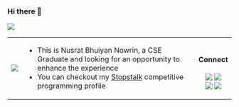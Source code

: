 ### Hi there 👋

![](https://visitor-badge.glitch.me/badge?page_id=bhuiyannowrin)

<table>
  <tr>
    <td align="center"> 
      <img src="https://img.icons8.com/external-kiranshastry-lineal-color-kiranshastry/100/000000/external-code-coding-kiranshastry-lineal-color-kiranshastry-5.png"/> </td>
    <td>
      <ul>
        <li> This is Nusrat Bhuiyan Nowrin, a CSE Graduate and looking for an opportunity to enhance the experience
        <li>You can checkout my <a href="https://www.stopstalk.com/user/profile/bhuiyannowrin">Stopstalk</a> competitive programming profile</li>
      </ul>
    </td>
    <td align="center">
         <h4> Connect </h4>
         <a href="mailto:nusratbhuiyannowrin@gmail.com"><img src="https://img.icons8.com/external-kiranshastry-lineal-kiranshastry/24/000000/external-email-advertising-kiranshastry-lineal-kiranshastry-1.png"/></a>
         <a href="https://www.linkedin.com/in/bhuiyannowrin/"><img src="https://img.icons8.com/external-justicon-flat-justicon/24/000000/external-linkedin-social-media-justicon-flat-justicon.png"/></a> <br>
         <a href="https://twitter.com/bhuiyannowrin"><img src="https://img.icons8.com/color/24/000000/twitter--v2.png"/></a>
         <a href="https://www.instagram.com/bhuiyan.nowrin/"><img src="https://img.icons8.com/fluency/24/000000/instagram-new.png"/></a>
    </td>
  </tr>
</table>
